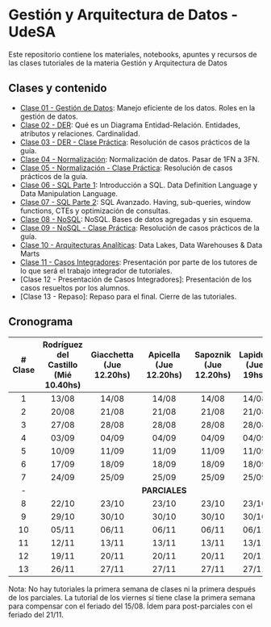 # Gestión y Arquitectura de Datos - UdeSA

Este repositorio contiene los materiales, notebooks, apuntes y recursos de las clases tutoriales de la materia Gestión y Arquitectura de Datos

## Clases y contenido

- [Clase 01 - Gestión de Datos](/Clase%2001%20-%20Gestión%20de%20Datos/): Manejo eficiente de los datos. Roles en la gestión de datos.
- [Clase 02 - DER](/Clase%2002%20-%20DER/): Qué es un Diagrama Entidad-Relación. Entidades, atributos y relaciones. Cardinalidad.
- [Clase 03 - DER - Clase Práctica](/Clase%2003%20-%20DER%20-%20Clase%20Práctica/): Resolución de casos prácticos de la guía. 
- [Clase 04 - Normalización](/Clase%2004%20-%20Normalización/): Normalización de datos. Pasar de 1FN a 3FN.
- [Clase 05 - Normalización - Clase Práctica](/Clase%2005%20-%20Normalización%20-%20Clase%20Práctica/): Resolución de casos prácticos de la guía.
- [Clase 06 - SQL Parte 1](/Clase%2006%20-%20SQL%20Parte%201/): Introducción a SQL. Data Definition Language y Data Manipulation Language.
- [Clase 07 - SQL Parte 2](/Clase%2007%20-%20SQL%20Parte%202/): SQL Avanzado. Having, sub-queries, window functions, CTEs y optimización de consultas.
- [Clase 08 - NoSQL](/Clase%2008%20-%20NoSQL/): NoSQL. Bases de datos agregadas y sin esquema.
- [Clase 09 - NoSQL - Clase Práctica](/Clase%2009%20-%20NoSQL%20-%20Clase%20Práctica/): Resolución de casos prácticos de la guía.
- [Clase 10 - Arquitecturas Analíticas](/Clase%2010%20-%20Arquitecturas%20Analíticas/): Data Lakes, Data Warehouses & Data Marts
- [Clase 11 - Casos Integradores](/Clase%2011%20-%20Casos%20Integradores/): Presentación por parte de los tutores de lo que será el trabajo integrador de tutoriales.
- [Clase 12 - Presentación de Casos Integradores]: Presentación de los casos resueltos por los alumnos.
- [Clase 13 - Repaso]: Repaso para el final. Cierre de las tutoriales.

## Cronograma

| # Clase | Rodríguez del Castillo (Mié 10.40hs) | Giacchetta (Jue 12.20hs) | Apicella (Jue 12.20hs) | Sapoznik (Jue 12.20hs) | Lapidus (Jue 19hs) | Rodríguez del Castillo (Vie 10.40hs) |
|:------:|:-----------------:|:------------------------------------:|:------------------------:|:----------------------:|:-----------------:|:------------------------------------:|
|   1    | 13/08 | 14/08 | 14/08 | 14/08 | 14/08 | 08/08 |
|   2    | 20/08 | 21/08 | 21/08 | 21/08 | 21/08 | 22/08 |
|   3    | 27/08 | 28/08 | 28/08 | 28/08 | 28/08 | 29/08 |
|   4    | 03/09 | 04/09 | 04/09 | 04/09 | 04/09 | 05/09 |
|   5    | 10/09 | 11/09 | 11/09 | 11/09 | 11/09 | 12/09 |
|   6    | 17/09 | 18/09 | 18/09 | 18/09 | 18/09 | 19/09 |
|   7    | 24/09 | 25/09 | 25/09 | 25/09 | 25/09 | 26/09 |
|   -    |       |       | **PARCIALES** |       |       |
|   8    | 22/10 | 23/10 | 23/10 | 23/10 | 23/10 | 17/10 |
|   9    | 29/10 | 30/10 | 30/10 | 30/10 | 30/10 | 24/10 |
|   10   | 05/11 | 06/11 | 06/11 | 06/11 | 06/11 | 31/10 |
|   11   | 12/11 | 13/11 | 13/11 | 13/11 | 13/11 | 07/11 |
|   12   | 19/11 | 20/11 | 20/11 | 20/11 | 20/11 | 14/11 |
|   13   | 26/11 | 27/11 | 27/11 | 27/11 | 27/11 | 28/11 |

Nota: No hay tutoriales la primera semana de clases ni la primera después de los parciales. La tutorial de los viernes sí tiene clase la primera semana para compensar con el feriado del 15/08. Ídem para post-parciales con el feriado del 21/11.